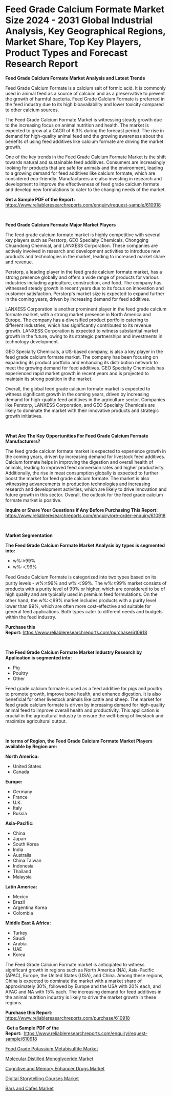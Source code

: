 <p><h1>Feed Grade Calcium Formate Market Size 2024 - 2031 Global Industrial Analysis, Key Geographical Regions, Market Share, Top Key Players, Product Types and Forecast Research Report</h1></p><p><strong>Feed Grade Calcium Formate Market Analysis and Latest Trends</strong></p>
<p><p>Feed Grade Calcium Formate is a calcium salt of formic acid. It is commonly used in animal feed as a source of calcium and as a preservative to prevent the growth of harmful bacteria. Feed Grade Calcium Formate is preferred in the feed industry due to its high bioavailability and lower toxicity compared to other calcium sources.</p><p>The Feed Grade Calcium Formate Market is witnessing steady growth due to the increasing focus on animal nutrition and health. The market is expected to grow at a CAGR of 6.3% during the forecast period. The rise in demand for high-quality animal feed and the growing awareness about the benefits of using feed additives like calcium formate are driving the market growth.</p><p>One of the key trends in the Feed Grade Calcium Formate Market is the shift towards natural and sustainable feed additives. Consumers are increasingly looking for products that are safe for animals and the environment, leading to a growing demand for feed additives like calcium formate, which are considered eco-friendly. Manufacturers are also investing in research and development to improve the effectiveness of feed grade calcium formate and develop new formulations to cater to the changing needs of the market.</p></p>
<p><strong>Get a Sample PDF of the Report:&nbsp;</strong> <a href="https://www.reliableresearchreports.com/enquiry/request-sample/610918">https://www.reliableresearchreports.com/enquiry/request-sample/610918</a></p>
<p>&nbsp;</p>
<p><strong>Feed Grade Calcium Formate Major Market Players</strong></p>
<p><p>The feed grade calcium formate market is highly competitive with several key players such as Perstorp, GEO Specialty Chemicals, Chongqing Chuandong Chemical, and LANXESS Corporation. These companies are actively involved in research and development activities to introduce new products and technologies in the market, leading to increased market share and revenue.</p><p>Perstorp, a leading player in the feed grade calcium formate market, has a strong presence globally and offers a wide range of products for various industries including agriculture, construction, and food. The company has witnessed steady growth in recent years due to its focus on innovation and customer satisfaction. Perstorp's market size is expected to expand further in the coming years, driven by increasing demand for feed additives.</p><p>LANXESS Corporation is another prominent player in the feed grade calcium formate market, with a strong market presence in North America and Europe. The company has a diversified product portfolio catering to different industries, which has significantly contributed to its revenue growth. LANXESS Corporation is expected to witness substantial market growth in the future, owing to its strategic partnerships and investments in technology development.</p><p>GEO Specialty Chemicals, a US-based company, is also a key player in the feed grade calcium formate market. The company has been focusing on expanding its product portfolio and enhancing its distribution network to meet the growing demand for feed additives. GEO Specialty Chemicals has experienced rapid market growth in recent years and is projected to maintain its strong position in the market.</p><p>Overall, the global feed grade calcium formate market is expected to witness significant growth in the coming years, driven by increasing demand for high-quality feed additives in the agriculture sector. Companies like Perstorp, LANXESS Corporation, and GEO Specialty Chemicals are likely to dominate the market with their innovative products and strategic growth initiatives.</p></p>
<p>&nbsp;</p>
<p><strong>What Are The Key Opportunities For Feed Grade Calcium Formate Manufacturers?</strong></p>
<p><p>The feed grade calcium formate market is expected to experience growth in the coming years, driven by increasing demand for livestock feed additives. Calcium formate helps in improving the digestion and overall health of animals, leading to improved feed conversion rates and higher productivity. Additionally, the rise in meat consumption globally is expected to further boost the market for feed grade calcium formate. The market is also witnessing advancements in production technologies and increasing research and development activities, which are likely to drive innovation and future growth in this sector. Overall, the outlook for the feed grade calcium formate market is positive.</p></p>
<p><strong>Inquire or Share Your Questions If Any Before Purchasing This Report:</strong> <a href="https://www.reliableresearchreports.com/enquiry/pre-order-enquiry/610918">https://www.reliableresearchreports.com/enquiry/pre-order-enquiry/610918</a></p>
<p>&nbsp;</p>
<p><strong>Market Segmentation</strong></p>
<p><strong>The Feed Grade Calcium Formate Market Analysis by types is segmented into:</strong></p>
<p><ul><li>w%:≥99%</li><li>w%:＜99%</li></ul></p>
<p><p>Feed Grade Calcium Formate is categorized into two types based on its purity levels - w%:≥99% and w%:＜99%. The w%:≥99% market consists of products with a purity level of 99% or higher, which are considered to be of high quality and are typically used in premium feed formulations. On the other hand, the w%:＜99% market includes products with a purity level lower than 99%, which are often more cost-effective and suitable for general feed applications. Both types cater to different needs and budgets within the feed industry.</p></p>
<p><strong>Purchase this Report:&nbsp;</strong><a href="https://www.reliableresearchreports.com/purchase/610918">https://www.reliableresearchreports.com/purchase/610918</a></p>
<p>&nbsp;</p>
<p><strong>The Feed Grade Calcium Formate Market Industry Research by Application is segmented into:</strong></p>
<p><ul><li>Pig</li><li>Poultry</li><li>Other</li></ul></p>
<p><p>Feed grade calcium formate is used as a feed additive for pigs and poultry to promote growth, improve bone health, and enhance digestion. It is also beneficial for other livestock animals like cattle and sheep. The market for feed grade calcium formate is driven by increasing demand for high-quality animal feed to improve overall health and productivity. This application is crucial in the agricultural industry to ensure the well-being of livestock and maximize agricultural output.</p></p>
<p>&nbsp;</p>
<p><strong>In terms of Region, the Feed Grade Calcium Formate Market Players available by Region are:</strong></p>
<p>
    <p> <strong> North America: </strong>
        <ul>
            <li>United States</li>
            <li>Canada</li>
        </ul>
        </p> 
    <p> <strong> Europe: </strong>
        <ul>
            <li>Germany</li>
            <li>France</li>
            <li>U.K.</li>
            <li>Italy</li>
            <li>Russia</li>
        </ul>
        </p> 
    <p> <strong> Asia-Pacific: </strong>
        <ul>
            <li>China</li>
            <li>Japan</li>
            <li>South Korea</li>
            <li>India</li>
            <li>Australia</li>
            <li>China Taiwan</li>
            <li>Indonesia</li>
            <li>Thailand</li>
            <li>Malaysia</li>
        </ul>
        </p> 
    <p> <strong> Latin America: </strong>
        <ul>
            <li>Mexico</li>
            <li>Brazil</li>
            <li>Argentina Korea</li>
            <li>Colombia</li>
        </ul>
        </p> 
    <p> <strong> Middle East & Africa: </strong>
        <ul>
            <li>Turkey</li>
            <li>Saudi</li>
            <li>Arabia</li>
            <li>UAE</li>
            <li>Korea</li>
        </ul>
    </p>
    </p>
<p><p>The Feed Grade Calcium Formate market is anticipated to witness significant growth in regions such as North America (NA), Asia-Pacific (APAC), Europe, the United States (USA), and China. Among these regions, China is expected to dominate the market with a market share of approximately 30%, followed by Europe and the USA with 20% each, and APAC and NA with 15% each. The increasing demand for feed additives in the animal nutrition industry is likely to drive the market growth in these regions.</p></p>
<p><strong>Purchase this Report: </strong><a href="https://www.reliableresearchreports.com/purchase/610918">https://www.reliableresearchreports.com/purchase/610918</a></p>
<p>&nbsp;<strong>Get a Sample PDF of the Report:&nbsp;&nbsp;</strong><a href="https://www.reliableresearchreports.com/enquiry/request-sample/610918">https://www.reliableresearchreports.com/enquiry/request-sample/610918</a></p>
<p><strong></strong></p>
<p><p><a href="https://github.com/khayangel/Market-Research-Report-List-2/blob/main/food-grade-potassium-metabisulfite-market.md">Food Grade Potassium Metabisulfite Market</a></p><p><a href="https://github.com/YashRP12/Market-Research-Report-List-3/blob/main/molecular-distilled-monoglyceride-market.md">Molecular Distilled Monoglyceride Market</a></p><p><a href="https://medium.com/@skylargrant2023/analyzing-cognitive-and-memory-enhancer-drugs-market-global-industry-perspective-and-forecast-0118f6c31a28">Cognitive and Memory Enhancer Drugs Market</a></p><p><a href="https://medium.com/@skylargrant2023/digital-storytelling-courses-market-research-report-its-history-and-forecast-2024-to-2031-ee99fd13ae46">Digital Storytelling Courses Market</a></p><p><a href="https://medium.com/@skylargrant2023/bars-and-cafes-market-comprehensive-assessment-by-type-application-and-geography-ae4f53a320c8">Bars and Cafes Market</a></p></p>